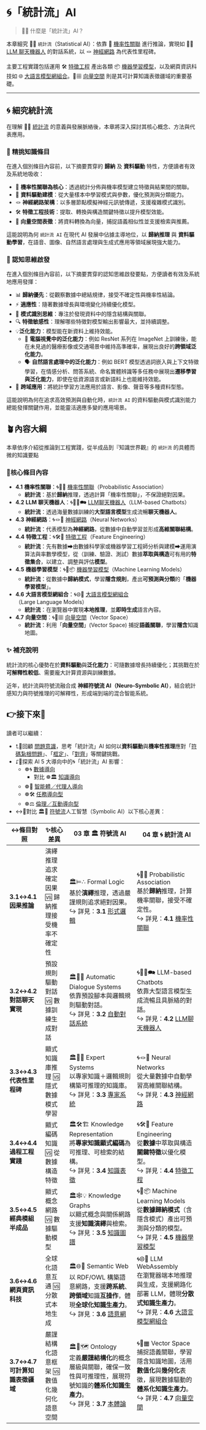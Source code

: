 ---
---
# 🌀「統計流」AI


> 🎏🌀 什麼是「統計流」AI？  

本章細究 🎏🌀 `統計流`（Statistical AI）：依靠 🎲 [機率性關聯](04-01-probabilistic_association.zh-hant) 進行推論，實現如 🧞‍♀️ [LLM 聊天機器人](04-02-llm_chatbots.zh-hant) 的對話系統，以 🪢 [神經網路](04-03-neural_networks.zh-hant) 為代表性里程碑。

主要工程實踐包括運用 🛠️ [特徵工程](04-04-feature_engineering.zh-hant) 產出各類 📦 [機器學習模型](04-05-machine_learning_models.zh-hant)，以及網頁資訊科技如 🌐 [大語言模型網組合](04-06-llm_webassembly.zh-hant.md)。🌌▦ [向量空間](04-07-vector_space.zh-hant) 則是其可計算知識表徵疆域的重要基礎。

***

## 🌀 細究統計流

在理解 🎏🌀 [統計流](02-02-statistical_ai.zh-hant) 的意義與發展脈絡後，本章將深入探討其核心概念、方法與代表應用。  

### 🎏 精挑知識條目

在進入個別條目內容前，以下摘要貫穿的 **歸納** 及 **資料驅動** 特性，方便讀者有效及系統地吸收：

- 🎲 **機率性關聯為核心**：透過統計分佈與機率模型建立特徵與結果間的關聯。  
- 🧮 **資料驅動建模**：從大量樣本中學習模式與參數，優化預測與分類能力。  
- 🪢 **神經網路架構**：以多層節點模擬神經元訊號傳遞，支援複雜模式識別。  
- 🛠 **特徵工程技術**：提取、轉換與構造關鍵特徵以提升模型效能。  
- 🌌 **向量空間表徵**：將資料轉換為向量，捕捉語義相似性並支援檢索與推薦。

這能說明為何 `統計流 AI` 在現代 AI 發展中佔據主導地位，以 **歸納推理** 與 **資料驅動學習**，在語音、圖像、自然語言處理與生成式應用等領域展現強大能力。

### 🤔 認知思維啟發

在進入個別條目內容前，以下摘要貫穿的認知思維啟發要點，方便讀者有效及系統地應用發揮：

- 📊 **歸納優先**：從觀察數據中總結規律，接受不確定性與機率性結論。  
- ⚡ **適應性**：隨著數據增長與環境變化持續優化模型。  
- 🧠 **模式識別思維**：專注於發現資料中的隱含結構與關聯。  
- 🔍 **特徵敏感性**：理解哪些特徵對模型輸出影響最大，並持續調整。  
- 💡**泛化能力**：模型能在新資料上維持效能。
	- 📸 **電腦視覺中的泛化能力**：例如 ResNet 系列在 ImageNet 上訓練後，能在未見過的醫療影像或交通場景中維持高準確率，展現出良好的**跨領域泛化能力**。
	- 🗣️ **自然語言處理中的泛化能力**：例如 BERT 模型透過詞嵌入與上下文特徵學習，在情感分析、問答系統、命名實體辨識等多任務中展現出**遷移學習與泛化能力**，即使在低資源語言或新語料上也能維持效能。
- 🤝 **跨域應用**：將統計學習方法應用於語言、影像、聲音等多種資料型態。

這能說明為何在追求高效預測與自動化時，`統計流 AI` 的資料驅動與模式識別能力總能發揮關鍵作用，並能靈活適應多變的應用場景。

## 🪴內容大綱

本章依序介紹從推論到工程實踐，從半成品到『知識世界觀』的 `統計流` 的具體而微的知識要點

### 🌰核心條目內容

- **4.1** **機率性關聯**：🌀🎲🌿 [機率性關聯](04-01-probabilistic_association.zh-hant)（Probabilistic Association）
	* **統計流**：基於**歸納**推理，透過計算「機率性關聯」，不保證絕對因果。
- **4.2** **LLM 聊天機器人**：🌀🧞‍♀️🗪 [LLM聊天機器人](04-02-llm_chatbots.zh-hant)（LLM-based Chatbots）
	- **統計流**：透過海量數據訓練的**大型語言模型**生成流暢**聊天機器人**。
- **4.3** **神經網路**：🌀🪢🧠 [神經網路](04-03-neural_networks.zh-hant)（Neural Networks）
	- **統計流**：代表模型為**神經網路**，從數據中自動學習並形成**高維關聯結構**。
- **4.4** **特徵工程**：🌀🛠️🤏 [特徵工程](04-04-feature_engineering.zh-hant)（Feature Engineering）
	- **統計流**：先有數據➡由數據科學家或機器學習工程師分析與建模➡運用演算法與率數學模型，從（訓練、驗證、測試）數據**萃取與構造**可有用的**特徵集合**，以建立、調整與評估**模型**。
- **4.5** **機器學習模型**：🌀🤖📦 [機器學習模型](04-05-machine_learning_models.zh-hant)（Machine Learning Models）
	- **統計流**：從數據中**歸納模式**，學習**隱含規則**，產出**可預測與分類**的「**機器學習模型**」。
- **4.6** **大語言模型網組合**：🌀🌐🔗 [大語言模型網組合](04-06-llm_webassembly.zh-hant.md)（Large Language Models）
	- **統計流**：在瀏覽器中實現**本地推理**，並**即時生成**語言內容。
- **4.7** **向量空間**：🌀🌌▦ [向量空間](04-07-vector_space.zh-hant)（Vector Space）
	- **統計流**：利用「**向量空間**」(Vector Space) 捕捉**語義關聯**，學習**隱含**知識地圖。

### ✨ 補充說明

統計流的核心優勢在於**資料驅動**與**泛化能力**：可隨數據增長持續優化；其挑戰在於**可解釋性較低**、需要龐大計算資源與訓練數據。

近年，統計流與符號流融合成 **神經符號流 AI（Neuro‑Symbolic AI）**，結合統計感知力與符號推理的可解釋性，形成端到端的混合智能系統。

## 👉接下來🪸

讀者可以繼續：
- ⮤🚥回顧 [問題意識](01----problematics.zh-hant)，思考「統計流」AI 如何以**資料驅動**與**機率性推理**應對「[符碼紮根問題](01-03-Symbol_Grounding_Problem.zh-hant)」、「[框定](01-04-Frame_Problem.zh-hant)」、「[對齊](01-06-Alignment_Control_Problem.zh-hant.md)」等關鍵挑戰。
- ⮦🚦探索 AI 5 大導向中的🌀「統計流」AI 影響：
    - ☸🌀 [數據導向](05-02-oriented_data.zh-hant)
	    -  對比 ☸🏛️ [知識導向](05-01-oriented_knowledge.zh-hant)
    - ☸🤖 [智能體／代理人導向](05-03-oriented_agent.zh-hant)
    - ☸🛠 [任務導向型](05-04-oriented_task.zh-hant)        
    - ☸⚖️ [倫理／互動導向型](05-05-oriented_ethics.zh-hant)
- ↔🚥對比 🏛🎏 [符號流](02-01-symbolic_ai.zh-hant)人工智慧（Symbolic AI）以下核心差異：

| ↔條目對照                         | ✨核心差異                      | **03 章 🏛️ 符號流 AI**                                                                                                                     | **04 章 🌀 統計流 AI**                                                                                                                  |
| ----------------------------- | -------------------------- | --------------------------------------------------------------------------------------------------------------------------------------- | ----------------------------------------------------------------------------------------------------------------------------------- |
| **3.1↔4.1**<br/>**因果推論**      | 演繹推理追求確定因果 🆚 歸納推理接受機率不確定性 | 🏛️⊨∴ Formal Logic<br/>基於**演繹**推理，透過嚴謹規則追求絕對因果。<br/>↪ 詳見：**3.1** [形式邏輯](03-01-formal_logic.zh-hant)                                     | 🌀🎲🌿 Probabilistic Association<br/>基於**歸納**推理，計算機率關聯，接受不確定性。<br/>↪ 詳見：**4.1** [機率性關聯](04-01-probabilistic_association.zh-hant)    |
| **3.2↔4.2**<br/>**對話聊天實現**    | 預設規則驅動對話 🆚 數據訓練生成對話       | 🏛️🤖💬 Automatic Dialogue Systems<br/>依靠預設腳本與邏輯規則驅動對話。<br/>↪ 詳見：**3.2** [自動對話系統](03-02-automatic_dialogue_systems.zh-hant)             | 🌀🧞‍♀️🗪 LLM-based Chatbots<br/>依靠大型語言模型生成流暢且具脈絡的對話。<br/>↪ 詳見：**4.2** [LLM聊天機器人](04-02-llm_chatbots.zh-hant)                       |
| **3.3↔4.3**<br/>**代表性里程碑**    | 顯式知識庫推理 🆚 隱式數據模式學習        | 🏛️🎁🧠 Expert Systems<br/>以專家知識＋邏輯規則構築可推理的知識庫。<br/>↪ 詳見：**3.3** [專家系統](03-03-expert_systems.zh-hant)                                   | 🌀🪢🧠 Neural Networks<br/>從大量數據中自動學習高維關聯結構。<br/>↪ 詳見：**4.3** [神經網路](04-03-neural_networks.zh-hant)                                 |
| **3.4↔4.4**<br/>**過程工程實踐**    | 顯式編碼知識 🆚 從數據構造特徵          | 🏛️🛠️🏗️ Knowledge Representation<br/>將**專家知識顯式編碼**為可推理、可檢索的結構。<br/>↪ 詳見：**3.4** [知識表徵](03-04-knowledge_representation.zh-hant)        | 🌀🛠️🤏 Feature Engineering<br/>從**數據**中萃取與構造**關鍵特徵**以優化模型。<br/>↪ 詳見：**4.4** [特徵工程](04-04-feature_engineering.zh-hant)              |
| **3.5↔4.5**<br/>**經典模組半成品**   | 顯式概念網路 🆚 數據驅動模型           | 🏛️🕸💡 Knowledge Graphs<br/>以顯式概念與關係網路支援**知識演繹**與檢索。<br/>↪ 詳見：**3.5** [知識圖譜](03-05-knowledge_graph.zh-hant)                            | 🌀🤖📦 Machine Learning Models<br/>從**數據歸納模式**（含隱含模式）產出可預測與分類的模型。<br/>↪ 詳見：**4.5** [機器學習模型](04-05-machine_learning_models.zh-hant)  |
| **3.6↔4.6**<br/>**網頁資訊科技**    | 全球化語意互通 🆚 分散式本地生成         | 🏛️🌐🔗 Semantic Web<br/>以 RDF/OWL 構築語意網路，支援**跨系統**、**跨領域**知識**互操作**，體現**全球化知識生產力**。<br/>↪ 詳見：**3.6** [語意網](03-06-semantic_web.zh-hant) | 🌀🌐🔗 LLM WebAssembly<br/>在瀏覽器端本地推理與生成，支援網路化部署 LLM，體現**分散式知識生產力**。<br/>↪ 詳見：**4.6** [大語言模型網組合](04-06-llm_webassembly.zh-hant)      |
| **3.7↔4.7**<br/>**可計算知識表徵疆域** | 嚴謹結構化語意框架 🆚 數值化幾何化語意空間    | 🏛️🌌🗺️ Ontology<br/>定義**嚴謹結構化**的概念層級與關聯，確保一致性與可推理性，展現符號知識的**體系化知識生產力**。<br/>↪ 詳見：**3.7** [本體論](03-07-ontology.zh-hant)                | 🌀🌌▦ Vector Space<br/>捕捉語義關聯，學習隱含知識地圖，活用**數值化**與**幾何化**表徵，展現數據驅動的**體系化知識生產力**。<br/>↪ 詳見：**4.7** [向量空間](04-07-vector_space.zh-hant) |
